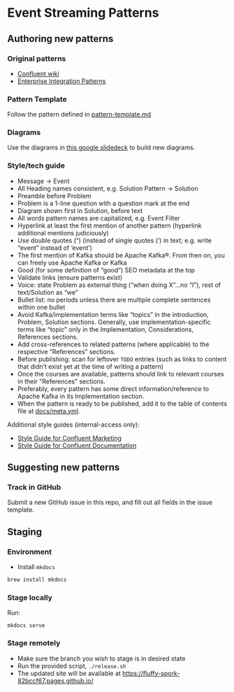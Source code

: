 # Event Streaming Patterns

## Authoring new patterns

### Original patterns
- [Confluent wiki](https://confluentinc.atlassian.net/wiki/spaces/PM/pages/940376652/Event+Streaming+Patterns+POC)
- [Enterprise Integration Patterns](https://www.enterpriseintegrationpatterns.com)

### Pattern Template
Follow the pattern defined in [pattern-template.md](pattern-template.md)

### Diagrams
Use the diagrams in [this google slidedeck](https://docs.google.com/presentation/d/1Zf256Z6fBvre3uclIbmxXsDpnTIxiBX66b13pHbGIYc/edit?usp=sharing) to build new diagrams.

### Style/tech guide

- Message → Event
- All Heading names consistent, e.g. Solution Pattern → Solution
- Preamble before Problem
- Problem is a 1-line question with a question mark at the end
- Diagram shown first in Solution, before text
- All words pattern names are capitalized, e.g. Event Filter
- Hyperlink at least the first mention of another pattern (hyperlink additional mentions judiciously)
- Use double quotes (“) (instead of single quotes (‘) in text; e.g. write “event” instead of ‘event’)
- The first mention of Kafka should be Apache Kafka®. From then on, you can freely use Apache Kafka or Kafka
- Good (for some definition of “good”) SEO metadata at the top
- Validate links (ensure patterns exist)
- Voice: state Problem as external thing (“when doing X”...no “I”), rest of text/Solution as “we”
- Bullet list: no periods unless there are multiple complete sentences within one bullet
- Avoid Kafka/implementation terms like “topics” in the introduction, Problem, Solution sections. Generally, use implementation-specific terms like “topic” only in the Implementation, Considerations, References sections.
- Add cross-references to related patterns (where applicable) to the respective “References” sections.
- Before publishing: scan for leftover `TODO` entries (such as links to content that didn’t exist yet at the time of writing a pattern)
- Once the courses are available, patterns should link to relevant courses in their "References" sections.
- Preferably, every pattern has some direct information/reference to Apache Kafka in its Implementation section.
- When the pattern is ready to be published, add it to the table of contents file at [docs/meta.yml](./docs/meta.yml).

Additional style guides (internal-access only):

- [Style Guide for Confluent Marketing](https://confluentinc.atlassian.net/wiki/spaces/GM/pages/707101991/Style+Guide+for+Confluent+Marketing)
- [Style Guide for Confluent Documentation](https://confluentinc.atlassian.net/wiki/spaces/DOC/pages/161743785/Style+Guide+for+Confluent+Documentation)

## Suggesting new patterns

### Track in GitHub
Submit a new GitHub issue in this repo, and fill out all fields in the issue template.

## Staging

### Environment
- Install `mkdocs`

```bash
brew install mkdocs
```

### Stage locally
Run:

```
mkdocs serve
```

### Stage remotely
- Make sure the branch you wish to stage is in desired state
- Run the provided script, `./release.sh`
- The updated site will be available at https://fluffy-spork-82bccf67.pages.github.io/
